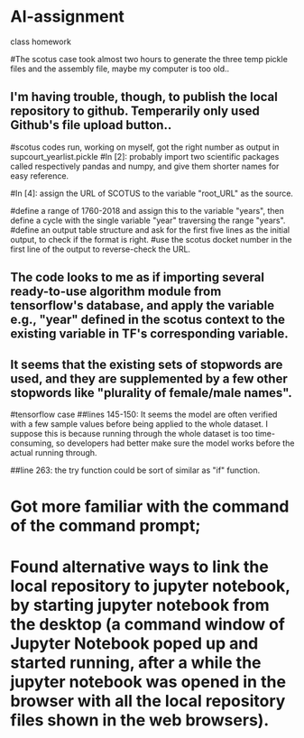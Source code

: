 # AI-assignment
class homework



#The scotus case took almost two hours to generate the three temp pickle files and the assembly file, maybe my computer is too old..
## I'm having trouble, though, to publish the local repository to github. Temperarily only used Github's file upload button..

#scotus codes run, working on myself, got the right number as output in supcourt_yearlist.pickle
#In [2]: probably import two scientific packages called respectively pandas and numpy, and give them shorter names for easy reference.

#In [4]: assign the URL of SCOTUS to the variable "root_URL" as the source.

#define a range of 1760-2018 and assign this to the variable "years", then define a cycle with the single variable "year" traversing the range "years".
#define an output table structure and ask for the first five lines as the initial output, to check if the format is right.
#use the scotus docket number in the first line of the output to reverse-check the URL.

## The code looks to me as if importing several ready-to-use algorithm module from tensorflow's database, and apply the variable e.g., "year" defined in the scotus context to the existing variable in TF's corresponding variable.

## It seems that the existing sets of stopwords are used, and they are supplemented by a few other stopwords like "plurality of female/male names".


#tensorflow case
##lines 145-150: It seems the model are often verified with a few sample values before being applied to the whole dataset. I suppose this is because running through the whole dataset is too time-consuming, so developers had better make sure the model works before the actual running through.

##line 263: the try function could be sort of similar as "if" function.

# Got more familiar with the command of the command prompt;
# Found alternative ways to link the local repository to jupyter notebook, by starting jupyter notebook from the desktop (a command window of Jupyter Notebook poped up and started running, after a while the jupyter notebook was opened in the browser with all the local repository files shown in the web browsers).




